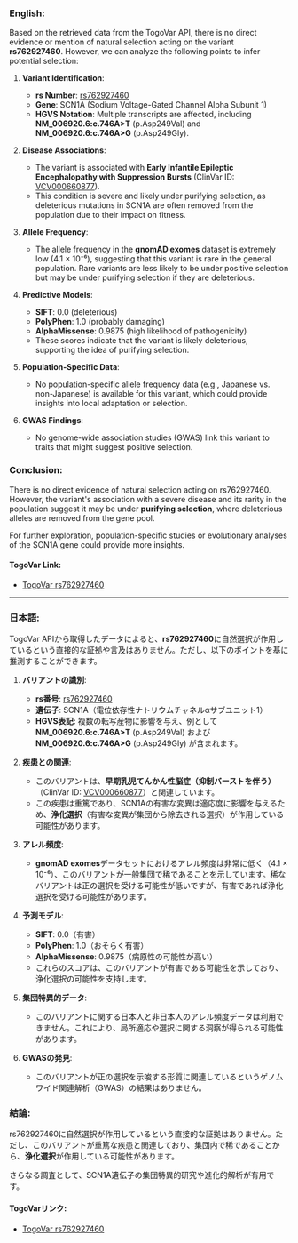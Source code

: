 ### English:
Based on the retrieved data from the TogoVar API, there is no direct evidence or mention of natural selection acting on the variant **rs762927460**. However, we can analyze the following points to infer potential selection:

1. **Variant Identification**:
   - **rs Number**: [rs762927460](https://identifiers.org/dbsnp/rs762927460)
   - **Gene**: SCN1A (Sodium Voltage-Gated Channel Alpha Subunit 1)
   - **HGVS Notation**: Multiple transcripts are affected, including **NM_006920.6:c.746A>T** (p.Asp249Val) and **NM_006920.6:c.746A>G** (p.Asp249Gly).

2. **Disease Associations**:
   - The variant is associated with **Early Infantile Epileptic Encephalopathy with Suppression Bursts** (ClinVar ID: [VCV000660877](https://www.ncbi.nlm.nih.gov/clinvar/variation/660877)).
   - This condition is severe and likely under purifying selection, as deleterious mutations in SCN1A are often removed from the population due to their impact on fitness.

3. **Allele Frequency**:
   - The allele frequency in the **gnomAD exomes** dataset is extremely low (4.1 × 10⁻⁶), suggesting that this variant is rare in the general population. Rare variants are less likely to be under positive selection but may be under purifying selection if they are deleterious.

4. **Predictive Models**:
   - **SIFT**: 0.0 (deleterious)
   - **PolyPhen**: 1.0 (probably damaging)
   - **AlphaMissense**: 0.9875 (high likelihood of pathogenicity)
   - These scores indicate that the variant is likely deleterious, supporting the idea of purifying selection.

5. **Population-Specific Data**:
   - No population-specific allele frequency data (e.g., Japanese vs. non-Japanese) is available for this variant, which could provide insights into local adaptation or selection.

6. **GWAS Findings**:
   - No genome-wide association studies (GWAS) link this variant to traits that might suggest positive selection.

### Conclusion:
There is no direct evidence of natural selection acting on rs762927460. However, the variant's association with a severe disease and its rarity in the population suggest it may be under **purifying selection**, where deleterious alleles are removed from the gene pool.

For further exploration, population-specific studies or evolutionary analyses of the SCN1A gene could provide more insights.

#### TogoVar Link:
- [TogoVar rs762927460](https://togovar.org/variant/2-166051937-T-A)

---

### 日本語:
TogoVar APIから取得したデータによると、**rs762927460**に自然選択が作用しているという直接的な証拠や言及はありません。ただし、以下のポイントを基に推測することができます。

1. **バリアントの識別**:
   - **rs番号**: [rs762927460](https://identifiers.org/dbsnp/rs762927460)
   - **遺伝子**: SCN1A（電位依存性ナトリウムチャネルαサブユニット1）
   - **HGVS表記**: 複数の転写産物に影響を与え、例として **NM_006920.6:c.746A>T** (p.Asp249Val) および **NM_006920.6:c.746A>G** (p.Asp249Gly) が含まれます。

2. **疾患との関連**:
   - このバリアントは、**早期乳児てんかん性脳症（抑制バーストを伴う）**（ClinVar ID: [VCV000660877](https://www.ncbi.nlm.nih.gov/clinvar/variation/660877)）と関連しています。
   - この疾患は重篤であり、SCN1Aの有害な変異は適応度に影響を与えるため、**浄化選択**（有害な変異が集団から除去される選択）が作用している可能性があります。

3. **アレル頻度**:
   - **gnomAD exomes**データセットにおけるアレル頻度は非常に低く（4.1 × 10⁻⁶）、このバリアントが一般集団で稀であることを示しています。稀なバリアントは正の選択を受ける可能性が低いですが、有害であれば浄化選択を受ける可能性があります。

4. **予測モデル**:
   - **SIFT**: 0.0（有害）
   - **PolyPhen**: 1.0（おそらく有害）
   - **AlphaMissense**: 0.9875（病原性の可能性が高い）
   - これらのスコアは、このバリアントが有害である可能性を示しており、浄化選択の可能性を支持します。

5. **集団特異的データ**:
   - このバリアントに関する日本人と非日本人のアレル頻度データは利用できません。これにより、局所適応や選択に関する洞察が得られる可能性があります。

6. **GWASの発見**:
   - このバリアントが正の選択を示唆する形質に関連しているというゲノムワイド関連解析（GWAS）の結果はありません。

### 結論:
rs762927460に自然選択が作用しているという直接的な証拠はありません。ただし、このバリアントが重篤な疾患と関連しており、集団内で稀であることから、**浄化選択**が作用している可能性があります。

さらなる調査として、SCN1A遺伝子の集団特異的研究や進化的解析が有用です。

#### TogoVarリンク:
- [TogoVar rs762927460](https://togovar.org/variant/2-166051937-T-A)